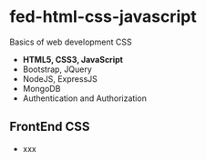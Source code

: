 # fed-html-css-javascript
Basics of web development CSS

- **HTML5, CSS3, JavaScript**
- Bootstrap, JQuery
- NodeJS, ExpressJS
- MongoDB
- Authentication and Authorization

## FrontEnd CSS
- xxx 

